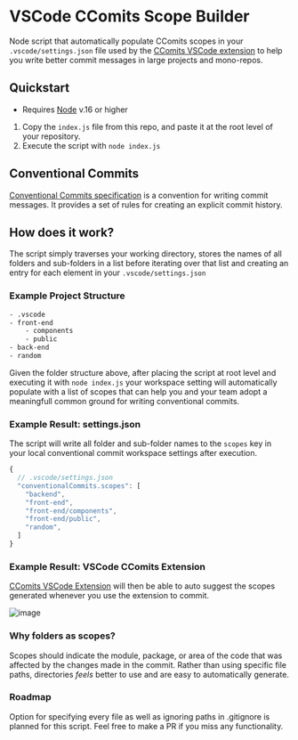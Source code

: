# VSCode CComits Scope Builder

Node script that automatically populate CComits scopes in your `.vscode/settings.json` file used by the [CComits VSCode extension](https://marketplace.visualstudio.com/items?itemName=vivaxy.vscode-conventional-commits) to help you write better commit messages in large projects and mono-repos.

## Quickstart
* Requires [Node](https://nodejs.org/en) v.16 or higher
1. Copy the `index.js` file from this repo, and paste it at the root level of your repository.
2. Execute the script with `node index.js`

## Conventional Commits

[Conventional Commits specification](https://www.conventionalcommits.org/en/v1.0.0/) is a convention for writing commit messages. It provides a set of rules for creating an explicit commit history.

## How does it work?

The script simply traverses your working directory, stores the names of all folders and sub-folders in a list before iterating over that list and creating an entry for each element in your `.vscode/settings.json`

### Example Project Structure

```bash
- .vscode
- front-end
    - components
    - public
- back-end
- random

```

Given the folder structure above, after placing the script at root level and executing it with `node index.js` your workspace setting will automatically populate with a list of scopes that can help you and your team adopt a meaningfull common ground for writing conventional commits.

### Example Result: settings.json
The script will write all folder and sub-folder names to the `scopes` key in your local conventional commit workspace settings after execution.
```js
{
  // .vscode/settings.json
  "conventionalCommits.scopes": [
    "backend",
    "front-end",
    "front-end/components",
    "front-end/public",
    "random",
  ]
}
```
### Example Result: VSCode CComits Extension

[CComits VSCode Extension](https://marketplace.visualstudio.com/items?itemName=vivaxy.vscode-conventional-commits) will then be able to auto suggest the scopes generated whenever you use the extension to commit.

![image](https://github.com/arienshibani/ccommits-scope-builder/assets/22197324/230ddd6a-f5a1-4928-ad33-443ebb52a93c)




### Why folders as scopes?

Scopes should indicate the module, package, or area of the code that was affected by the changes made in the commit. Rather than using specific file paths, directories *feels*   better to use and are easy to automatically generate. 

### Roadmap
Option for specifying every file as well as ignoring paths in .gitignore is planned for this script. Feel free to make a PR if you miss any functionality. 
